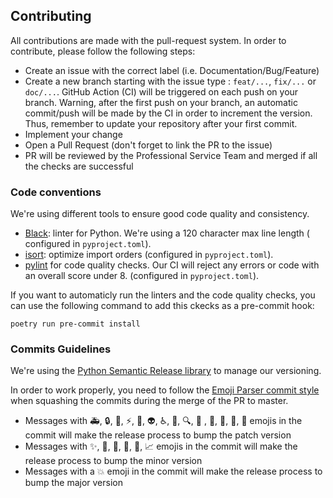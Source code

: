 ## Contributing

All contributions are made with the pull-request system. In order to contribute, please follow the following steps:

- Create an issue with the correct label (i.e. Documentation/Bug/Feature)
- Create a new branch starting with the issue type : `feat/...`, `fix/...` or `doc/...`. GitHub Action (CI) will be
  triggered on each push on your branch. Warning, after the first push on your branch, an automatic commit/push will be
  made by the CI in order to increment the version. Thus, remember to update your repository after your first commit.
- Implement your change
- Open a Pull Request (don't forget to link the PR to the issue)
- PR will be reviewed by the Professional Service Team and merged if all the checks are successful

### Code conventions

We're using different tools to ensure good code quality and consistency.

- [Black](https://black.readthedocs.io/en/stable/): linter for Python. We're using a 120 character max line length (
  configured in `pyproject.toml`).
- [isort](https://pycqa.github.io/isort/): optimize import orders  (configured in `pyproject.toml`).
- [pylint](https://pylint.pycqa.org/en/latest/) for code quality checks. Our CI will reject any errors
  or code with an overall score under 8.  (configured in `pyproject.toml`).

If you want to automaticly run the linters and the code quality checks, you can use the following command to add this
ckecks as a pre-commit hook:

```
poetry run pre-commit install
```

### Commits Guidelines

We're using the [Python Semantic Release library](https://python-semantic-release.readthedocs.io/en/latest/) to manage
our versioning.

In order to work properly, you need to follow
the  [Emoji Parser commit style](https://python-semantic-release.readthedocs.io/en/latest/configuration.html#major-emoji)
when squashing the commits during the merge of the PR to master.

- Messages with :ambulance:, :lock:, :bug:, :zap:, :goal_net:, :alien:, :wheelchair:, :speech_balloon:, :mag:, :apple:
  , :penguin:, :checkered_flag:, :robot:, :green_apple: emojis in the commit will make the release process to bump the
  patch version
- Messages with :sparkles:, :children_crossing:, :lipstick:, :iphone:, :egg:, :chart_with_upwards_trend: emojis in the
  commit will make the release process to bump the minor version
- Messages with a :boom: emoji in the commit will make the release process to bump the major version
